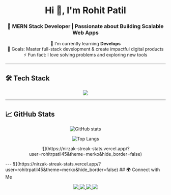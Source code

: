 <!-- Header -->
<h1 align="center">Hi 👋, I'm Rohit Patil</h1>
<h3 align="center">🚀 MERN Stack Developer | Passionate about Building Scalable Web Apps</h3>

<!-- About Me -->
<p align="center">
  🌱 I’m currently learning <b>Develops</b> <br/>
  🎯 Goals: Master full-stack development & create impactful digital products <br/>
  ⚡ Fun fact: I love solving problems and exploring new tools
</p>

---

<!-- Tech Stack -->
## 🛠️ Tech Stack

<p align="center">
  <img src="https://skillicons.dev/icons?i=js,react,nodejs,express,mongodb,git,tailwind,figma" />
</p>

---

<!-- GitHub Stats -->
## 📈 GitHub Stats

<p align="center">
  <img src="https://github-readme-stats.vercel.app/api?username=rohitrpatil45&show_icons=true&theme=radical" alt="GitHub stats" />
</p>

<p align="center">
  <img src="https://github-readme-stats.vercel.app/api/top-langs/?username=rohitrpatil45&layout=compact&theme=radical" alt="Top Langs" />
</p>

<p align="center">
 ![](https://nirzak-streak-stats.vercel.app/?user=rohitrpatil45&theme=merko&hide_border=false)
</p>
---
![](https://nirzak-streak-stats.vercel.app/?user=rohitrpatil45&theme=merko&hide_border=false)
<!-- Socials -->
## 🌍 Connect with Me  

<p align="center">
  <a href="https://www.linkedin.com/in/rohit-patil-56a634247?utm_source=share&utm_campaign=share_via&utm_content=profile&utm_medium=android_app" target="_blank">
    <img src="https://skillicons.dev/icons?i=linkedin" />
  </a>
  <a href="https://x.com/RohitPatil82428?t=XWU5XjUUH0oszZNCoRTkLQ&s=09" target="_blank">
    <img src="https://skillicons.dev/icons?i=twitter" />
  </a>
  <a href="https://www.instagram.com/rohit__patil_096?igsh=MTc4aXR3YWlsenBqaw==" target="_blank">
    <img src="https://skillicons.dev/icons?i=instagram" />
  </a>
  <a href="https://wa.me/your-number" target="_blank">
    <img src="https://skillicons.dev/icons?i=whatsapp" />
  </a>
</p>


